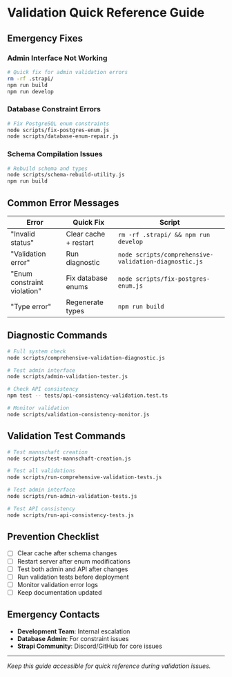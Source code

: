 # Validation Quick Reference Guide

## Emergency Fixes

### Admin Interface Not Working
```bash
# Quick fix for admin validation errors
rm -rf .strapi/
npm run build
npm run develop
```

### Database Constraint Errors
```bash
# Fix PostgreSQL enum constraints
node scripts/fix-postgres-enum.js
node scripts/database-enum-repair.js
```

### Schema Compilation Issues
```bash
# Rebuild schema and types
node scripts/schema-rebuild-utility.js
npm run build
```

## Common Error Messages

| Error | Quick Fix | Script |
|-------|-----------|--------|
| "Invalid status" | Clear cache + restart | `rm -rf .strapi/ && npm run develop` |
| "Validation error" | Run diagnostic | `node scripts/comprehensive-validation-diagnostic.js` |
| "Enum constraint violation" | Fix database enums | `node scripts/fix-postgres-enum.js` |
| "Type error" | Regenerate types | `npm run build` |

## Diagnostic Commands

```bash
# Full system check
node scripts/comprehensive-validation-diagnostic.js

# Test admin interface
node scripts/admin-validation-tester.js

# Check API consistency
npm test -- tests/api-consistency-validation.test.ts

# Monitor validation
node scripts/validation-consistency-monitor.js
```

## Validation Test Commands

```bash
# Test mannschaft creation
node scripts/test-mannschaft-creation.js

# Test all validations
node scripts/run-comprehensive-validation-tests.js

# Test admin interface
node scripts/run-admin-validation-tests.js

# Test API consistency
node scripts/run-api-consistency-tests.js
```

## Prevention Checklist

- [ ] Clear cache after schema changes
- [ ] Restart server after enum modifications
- [ ] Test both admin and API after changes
- [ ] Run validation tests before deployment
- [ ] Monitor validation error logs
- [ ] Keep documentation updated

## Emergency Contacts

- **Development Team**: Internal escalation
- **Database Admin**: For constraint issues
- **Strapi Community**: Discord/GitHub for core issues

---

*Keep this guide accessible for quick reference during validation issues.*